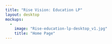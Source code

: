 ```yaml
---
title: "Rise Vision: Education LP"
layout: desktop
mockups:
  -
    image: "Rise-education-lp-desktop_v1.jpg"
    title: "Home Page"
---
```

